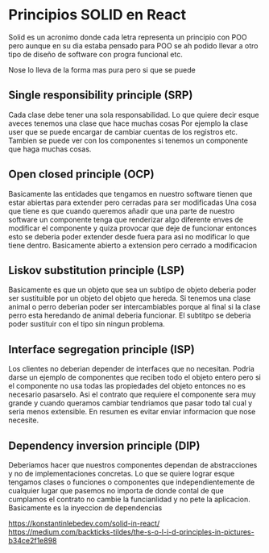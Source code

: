 # Principios SOLID en React

Solid es un acronimo donde cada letra representa un principio con POO pero aunque en su dia estaba pensado para POO se ah podido llevar a otro tipo de diseño de software con progra funcional etc.

Nose lo lleva de la forma mas pura pero si que se puede

## Single responsibility principle (SRP)
Cada clase debe tener una sola responsabilidad. Lo que quiere decir esque aveces tenemos una clase que hace muchas cosas
Por ejemplo la clase user que se puede encargar de cambiar cuentas de los registros etc.
Tambien se puede ver con los componentes si tenemos un componente que haga muchas cosas.

## Open closed principle (OCP)
Basicamente las entidades que tengamos en nuestro software tienen que estar abiertas para extender pero cerradas para ser modificadas
Una cosa que tiene es que cuando queremos añadir que una parte de nuestro software un componente tenga que renderizar algo diferente
enves de modificar el componente y quiza provocar que deje de funcionar entonces esto se deberia poder extender desde fuera para asi
no modificar lo que tiene dentro.
Basicamente abierto a extension pero cerrado a modificacion

## Liskov substitution principle (LSP)
Basicamente es que un objeto que sea un subtipo de objeto deberia poder ser sustituible por un objeto del objeto que hereda. 
Si tenemos una clase animal o perro deberian poder ser intercambiables porque al final si la clase perro esta heredando de animal deberia funcionar.
El subtitpo se deberia poder sustituir con el tipo sin ningun problema.

## Interface segregation principle (ISP)
Los clientes no deberian depender de interfaces que no necesitan.
Podria darse un ejemplo de componentes que reciben todo el objeto entero pero si el componente no usa todas las propiedades del objeto
entonces no es necesario pasarselo. Asi el contrato que requiere el componente sera muy grande y cuando queramos cambiar tendriamos que pasar
todo tal cual y seria menos extensible.
En resumen es evitar enviar informacion que nose necesite.

## Dependency inversion principle (DIP)
Deberiamos hacer que nuestros componentes dependan de abstracciones y no de implementaciones concretas.
Lo que se quiere lograr esque tengamos clases o funciones o componentes que independientemente de cualquier lugar que pasemos
no importa de donde contal de que cumplamos el contrato no cambie la funcianlidad y no pete la aplicacion.
Basicamente es la inyeccion de dependencias

https://konstantinlebedev.com/solid-in-react/
https://medium.com/backticks-tildes/the-s-o-l-i-d-principles-in-pictures-b34ce2f1e898